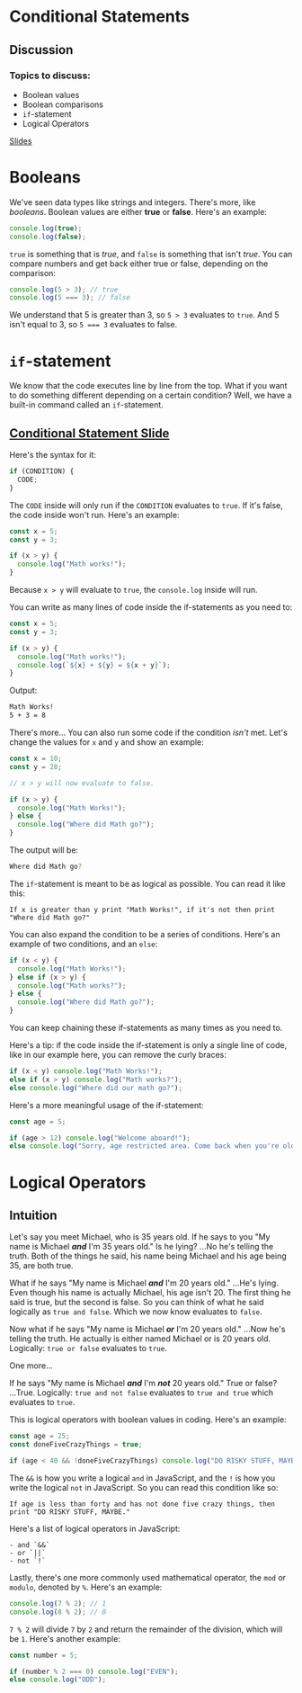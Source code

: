 # Conditional Statements

## Discussion

### Topics to discuss:

- Boolean values
- Boolean comparisons
- `if`-statement
- Logical Operators

[Slides](https://docs.google.com/presentation/d/1M83Fc6cOUwKglqaLR02XVjVhyNppJHMxqHFx5K1D0Jk/edit?usp=sharing)

# Booleans

We've seen data types like strings and integers. There's more, like _booleans_. Boolean values are either **true** or **false**. Here's an example:

```javascript
console.log(true);
console.log(false);
```

`true` is something that is _true_, and `false` is something that isn't _true_. You can compare numbers and get back either true or false, depending on the comparison:

```javascript
console.log(5 > 3); // true
console.log(5 === 3); // false
```

We understand that 5 is greater than 3, so `5 > 3` evaluates to `true`. And 5 isn't equal to 3, so `5 === 3` evaluates to false.

# `if`-statement

We know that the code executes line by line from the top. What if you want to do something different depending on a certain condition? Well, we have a built-in command called an `if`-statement.

## [Conditional Statement Slide](https://docs.google.com/presentation/d/1P8MPXUktK_viz0AO2Vqu4WKPrCiWLh7CGbiKrTztLcU/edit#slide=id.g44b02ef8a3_0_213)

Here's the syntax for it:

```javascript
if (CONDITION) {
  CODE;
}
```

The `CODE` inside will only run if the `CONDITION` evaluates to `true`. If it's false, the code inside won't run. Here's an example:

```javascript
const x = 5;
const y = 3;

if (x > y) {
  console.log("Math works!");
}
```

Because `x > y` will evaluate to `true`, the `console.log` inside will run.

You can write as many lines of code inside the if-statements as you need to:

```javascript
const x = 5;
const y = 3;

if (x > y) {
  console.log("Math works!");
  console.log(`${x} + ${y} = ${x + y}`);
}
```

Output:

```bash
Math Works!
5 + 3 = 8
```

There's more... You can also run some code if the condition _isn't_ met. Let's change the values for `x` and `y` and show an example:

```javascript
const x = 10;
const y = 28;

// x > y will now evaluate to false.

if (x > y) {
  console.log("Math Works!");
} else {
  console.log("Where did Math go?");
}
```

The output will be:

```bash
Where did Math go?
```

The `if`-statement is meant to be as logical as possible. You can read it like this:

```
If x is greater than y print "Math Works!", if it's not then print "Where did Math go?"
```

You can also expand the condition to be a series of conditions. Here's an example of two conditions, and an `else`:

```javascript
if (x < y) {
  console.log("Math Works!");
} else if (x > y) {
  console.log("Math works?");
} else {
  console.log("Where did Math go?");
}
```

You can keep chaining these if-statements as many times as you need to.

Here's a tip: if the code inside the if-statement is only a single line of code, like in our example here, you can remove the curly braces:

```javascript
if (x < y) console.log("Math Works!");
else if (x > y) console.log("Math works?");
else console.log("Where did our math go?");
```

Here's a more meaningful usage of the if-statement:

```javascript
const age = 5;

if (age > 12) console.log("Welcome aboard!");
else console.log("Sorry, age restricted area. Come back when you're older.");
```

# Logical Operators

## Intuition

Let's say you meet Michael, who is 35 years old. If he says to you "My name is Michael **_and_** I'm 35 years old." Is he lying? ...No he's telling the truth. Both of the things he said, his name being Michael and his age being 35, are both true.

What if he says "My name is Michael **_and_** I'm 20 years old." ...He's lying. Even though his name is actually Michael, his age isn't 20. The first thing he said is true, but the second is false. So you can think of what he said logically as `true and false`. Which we now know evaluates to `false`.

Now what if he says "My name is Michael **_or_** I'm 20 years old." ...Now he's telling the truth. He actually is either named Michael or is 20 years old. Logically: `true or false` evaluates to `true`.

One more...

If he says "My name is Michael **_and_** I'm **_not_** 20 years old." True or false? ...True. Logically: `true and not false` evaluates to `true and true` which evaluates to `true`.

This is logical operators with boolean values in coding. Here's an example:

```javascript
const age = 25;
const doneFiveCrazyThings = true;

if (age < 40 && !doneFiveCrazyThings) console.log("DO RISKY STUFF, MAYBE.");
```

The `&&` is how you write a logical `and` in JavaScript, and the `!` is how you write the logical `not` in JavaScript. So you can read this condition like so:

```
If age is less than forty and has not done five crazy things, then print "DO RISKY STUFF, MAYBE."
```

Here's a list of logical operators in JavaScript:

```
- and `&&`
- or `||`
- not `!`
```

Lastly, there's one more commonly used mathematical operator, the `mod` or `modulo`, denoted by `%`. Here's an example:

```javascript
console.log(7 % 2); // 1
console.log(8 % 2); // 0
```

`7 % 2` will divide `7` by `2` and return the remainder of the division, which will be `1`. Here's another example:

```javascript
const number = 5;

if (number % 2 === 0) console.log("EVEN");
else console.log("ODD");
```
